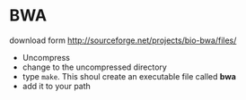 BWA
===


download form 
<http://sourceforge.net/projects/bio-bwa/files/>

- Uncompress 
- change to the uncompressed directory
- type `make`. This shoul create an executable file called __bwa__
- add it to your path
